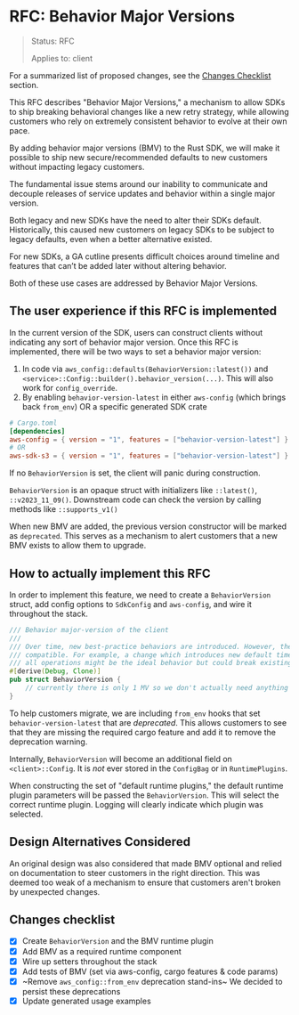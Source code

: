 <!-- Give your RFC a descriptive name saying what it would accomplish or what feature it defines -->
RFC: Behavior Major Versions
=============

<!-- RFCs start with the "RFC" status and are then either "Implemented" or "Rejected".  -->
> Status: RFC
>
> Applies to: client

<!-- A great RFC will include a list of changes at the bottom so that the implementor can be sure they haven't missed anything -->
For a summarized list of proposed changes, see the [Changes Checklist](#changes-checklist) section.

<!-- Insert a short paragraph explaining, at a high level, what this RFC is for -->
This RFC describes "Behavior Major Versions," a mechanism to allow SDKs to ship breaking behavioral changes like a new retry strategy, while allowing customers who rely on extremely consistent behavior to evolve at their own pace.

By adding behavior major versions (BMV) to the Rust SDK, we will make it possible to ship new secure/recommended defaults to new customers without impacting legacy customers.

The fundamental issue stems around our inability to communicate and decouple releases of service updates and behavior within a single major version.

Both legacy and new SDKs have the need to alter their SDKs default. Historically, this caused new customers on legacy SDKs to be subject to legacy defaults, even when a better alternative existed.

For new SDKs, a GA cutline presents difficult choices around timeline and features that can’t be added later without altering behavior.

Both of these use cases are addressed by Behavior Major Versions.

<!-- Explain how users will use this new feature and, if necessary, how this compares to the current user experience -->
The user experience if this RFC is implemented
----------------------------------------------

In the current version of the SDK, users can construct clients without indicating any sort of behavior major version.
Once this RFC is implemented, there will be two ways to set a behavior major version:

1. In code via `aws_config::defaults(BehaviorVersion::latest())` and `<service>::Config::builder().behavior_version(...)`. This will also work for `config_override`.
2. By enabling `behavior-version-latest` in either `aws-config` (which brings back `from_env`) OR a specific generated SDK crate

```toml
# Cargo.toml
[dependencies]
aws-config = { version = "1", features = ["behavior-version-latest"] }
# OR
aws-sdk-s3 = { version = "1", features = ["behavior-version-latest"] }
```

If no `BehaviorVersion` is set, the client will panic during construction.

`BehaviorVersion` is an opaque struct with initializers like `::latest()`, `::v2023_11_09()`. Downstream code can check the version by calling methods like `::supports_v1()`

When new BMV are added, the previous version constructor will be marked as `deprecated`. This serves as a mechanism to alert customers that a new BMV exists to allow them to upgrade.

How to actually implement this RFC
----------------------------------

In order to implement this feature, we need to create a `BehaviorVersion` struct, add config options to `SdkConfig` and `aws-config`, and wire it throughout the stack.
```rust
/// Behavior major-version of the client
///
/// Over time, new best-practice behaviors are introduced. However, these behaviors might not be backwards
/// compatible. For example, a change which introduces new default timeouts or a new retry-mode for
/// all operations might be the ideal behavior but could break existing applications.
#[derive(Debug, Clone)]
pub struct BehaviorVersion {
    // currently there is only 1 MV so we don't actually need anything in here.
}
```

To help customers migrate, we are including `from_env` hooks that set `behavior-version-latest` that are _deprecated_. This allows customers to see that they are missing the required cargo feature and add it to remove the deprecation warning.

Internally, `BehaviorVersion` will become an additional field on `<client>::Config`. It is _not_ ever stored in the `ConfigBag` or in `RuntimePlugins`.

When constructing the set of "default runtime plugins," the default runtime plugin parameters will be passed the `BehaviorVersion`. This will select the correct runtime plugin. Logging will clearly indicate which plugin was selected.

Design Alternatives Considered
------------------------------

An original design was also considered that made BMV optional and relied on documentation to steer customers in the right direction. This was
deemed too weak of a mechanism to ensure that customers aren't broken by unexpected changes.

Changes checklist
-----------------

- [x] Create `BehaviorVersion` and the BMV runtime plugin
- [x] Add BMV as a required runtime component
- [x] Wire up setters throughout the stack
- [x] Add tests of BMV (set via aws-config, cargo features & code params)
- [x] ~Remove `aws_config::from_env` deprecation stand-ins~ We decided to persist these deprecations
- [x] Update generated usage examples
